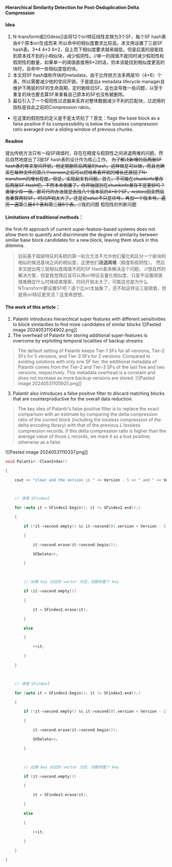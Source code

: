  **Hierarchical Similarity Detection for Post-Deduplication Delta Compression**
#### Idea
1. N-transform或[[Odess]]会将12个ori特征线性变换为3个SF，每个SF hash表由4个原本ori生成而来 所以命中的相似度要求比较高。本文用设置了三层SF hash表。3\*4 4\*3 6\*2，自上而下相似度要求越来越低，但是后面的层能找到原本找不到的小相似块，减少假阴性。//单一的阈值不能同时减少假阳性和假阴性的数量，如果单一的阈值直接用6\*2的话，则本该能找到相似度更高的块时，会命中一些相似度低的块。
2. 本文将SF hash值称作块的metadata，由于比传统方法多两层10（4+6）个表，所以需要减少他的空间开销，于是提出a metadata lifecycle manager会维护下两层的SF的生命周期，定时删除旧SF。这也会导致一些问题，以至于重复的块也要去算SF来查看自己原本的SF也没有被删除。
3. 最后引入了一个假阳性过滤器来丢弃对整体数据减少不利的匹配块，过滤用的指标是自此之前的Compression rabio。
- 在这里的假阳性的定义是不是太苛刻了？原文：flags the base block as a false positive if its compressibility is below the lossless compression ratio averaged over a sliding window of previous chunks.
#### Readme
提出传统方法只有一段SF阈值时，存在在精度与假阴性之间进退两难的问题，然后自然地提出了3层SF hash表的设计作为核心工作。
~~为了解决新增的后两层SF hash表的带来空间开销，他定期删除后两层的hash，这样做是可以做，而且也确实在每种文件的第八个version之后可以把哈希表开销的增长还原回了N-transform的增长程度。但是，实现起来有问题。首先，不可能在chunkinfo里存后两层SF Hash吧，不然本末倒置了，你开始就别在chunkinfo里存不是更好吗？直接少存一倍。那可行的办法就是去找八个版本前的4+6个SF，restore回来然后去重算两轮SF，时间开销太大了。还是说value不只是块号，再加一个版本号，遍历一遍第二层4个表和第三层6个表。~~//我的问题
假阳性的判断问题


#### Limitations of traditional methods：
the first-fit approach of current super-feature-based systems does not allow them to quantify and discriminate the degree of similarity between similar base block candidates for a new block, leaving them stuck in this dilemma.
>目前基于超级特征的系统的第一拟合方法不允许他们量化和区分一个新块的相似的候选基块之间的相似度，这使他们**进退两难**（精度和假阴性）。
>然后本文提出用三层相似度阈值不同的SF Hash表来解决这个问题。
>//很自然的解决方案，但是我觉得应该可以用ori特征去量化相似度，只是不设置阈值很难确定什么时候结束搜索，时间开销太大了，可能这也是为什么NTransform要设置SF吧？逐个比ori太抽象了，还不如这样设三层阈值，但是用ori特征更灵活？这里再想想。
#### The work of this article：
1. Palantir introduces hierarchical super features with different sensitivities to block similarities to find more candidates of similar blocks
![[Pasted image 20240531104902.png]]
2. The overhead of Palantir for storing additional super-features is overcome by exploiting temporal localities of backup streams
>The default setting of Palantir keeps Tier-1 SFs for all versions, Tier-2 SFs for 5 versions, and Tier-3 SFs for 2 versions. Compared to existing solutions with only one SF tier, the additional metadata of Palantir comes from the Tier-2 and Tier-3 SFs of the last five and two versions, respectively. This metadata overhead is a constant and does not increase as more backup versions are stored.
![[Pasted image 20240531105925.png]]
3. Palantir also introduces a false positive filter to discard matching blocks that are counterproductive for the overall data reduction.
>The key idea of Palantir’s false positive filter is to replace the exact comparison with an estimate by comparing the delta compression ratio of the current block (including the lossless compression of the delta encoding library) with that of the previous 𝐿 lossless compression records. If this delta compression ratio is higher than the average value of those 𝐿 records, we mark it as a true positive; otherwise as a false

![[Pasted image 20240531110337.png]]



```c++
void Palantir::CleanIndex()

{

    cout << "clear and the version is " << Version - 5 << " and " << Version - 2 << endl;

  

    // 清理 SFindex2

    for (auto it = SFindex2.begin(); it != SFindex2.end();)

    {

        if (!it->second.empty() && it->second[0].version < Version - 5)

        {

            it->second.erase(it->second.begin());

            SFDelete++;

        }

  

        // 如果 key 对应的 vector 为空，则删除整个 key

        if (it->second.empty())

        {

            it = SFindex2.erase(it);

        }

        else

        {

            ++it;

        }

    }

  

    // 清理 SFindex3

    for (auto it = SFindex3.begin(); it != SFindex3.end();)

    {

        if (!it->second.empty() && it->second[0].version < Version - 2)

        {

            it->second.erase(it->second.begin());

            SFDelete++;

        }

  

        // 如果 key 对应的 vector 为空，则删除整个 key

        if (it->second.empty())

        {

            it = SFindex3.erase(it);

        }

        else

        {

            ++it;

        }

    }

}
```
